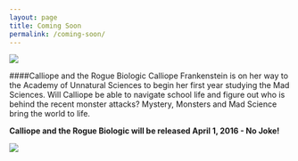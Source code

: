```yaml
---
layout: page
title: Coming Soon
permalink: /coming-soon/
---
```


<a href = "http://www.amazon.com/gp/product/B01AE05762">
<img src = "https://dl.dropboxusercontent.com/u/45369/Calliope-1-mock.png" link = "http://www.amazon.com/Three-Fs-Using-overcome-failure-ebook/dp/B00L9MCJHK/ref=asap_bc?ie=UTF8">
</a>

####Calliope and the Rogue Biologic
 Calliope Frankenstein is on her way to the Academy of Unnatural Sciences to begin her first year studying the Mad Sciences. Will Calliope be able to navigate school life and figure out who is behind the recent monster attacks? Mystery, Monsters and Mad Science bring the world to life.  


**Calliope and the Rogue Biologic will be released April 1, 2016 - No Joke!**

<a href = "http://www.amazon.com/gp/product/B01AE05762">
<img src = "https://dl.dropboxusercontent.com/u/45369/amazon_preorder_button.gif" link = "">
</a>







